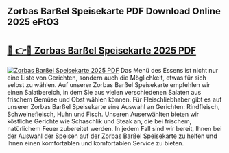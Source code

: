## Zorbas Barßel Speisekarte PDF Download Online 2025 eFtO3

# <h2><a href="http://gccm47.nevu.top/?p=Zorbas+Bar%c3%9fel+Speisekarte">🔗 👉🔴 Zorbas Barßel Speisekarte 2025 PDF</a></h2>

[![Zorbas Barßel Speisekarte 2025 PDF](https://i.imgur.com/dBaPXMq.png)](http://gccm47.nevu.top/?p=Zorbas+Bar%c3%9fel+Speisekarte)
Das Menü des Essens ist nicht nur eine Liste von Gerichten, sondern auch die Möglichkeit, etwas für sich selbst zu wählen. Auf unserer Zorbas Barßel Speisekarte empfehlen wir einen Salatbereich, in dem Sie aus vielen verschiedenen Salaten aus frischem Gemüse und Obst wählen können. Für Fleischliebhaber gibt es auf unserer Zorbas Barßel Speisekarte eine Auswahl an Gerichten: Rindfleisch, Schweinefleisch, Huhn und Fisch. Unseren Auserwählten bieten wir köstliche Gerichte wie Schaschlik und Steak an, die bei frischem, natürlichem Feuer zubereitet werden. In jedem Fall sind wir bereit, Ihnen bei der Auswahl der Speisen auf der Zorbas Barßel Speisekarte zu helfen und Ihnen einen komfortablen und komfortablen Service zu bieten.

